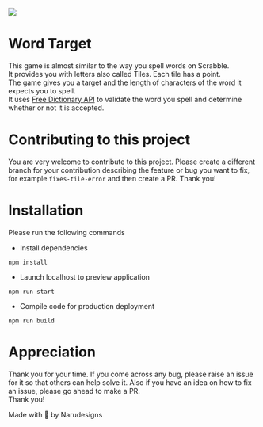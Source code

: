 ![](./assets/word-target.png)

# Word Target
This game is almost similar to the way you spell words on Scrabble. <br>
It provides you with letters also called Tiles. Each tile has a point. <br>
The game gives you a target and the length of characters of the word it expects you to spell. <br>
It uses [Free Dictionary API](https://dictionaryapi.dev/) to validate the word you spell and determine whether or not it is accepted. <br>

# Contributing to this project
You are very welcome to contribute to this project. Please create a different branch for your contribution describing the feature or bug you want to fix, for example `fixes-tile-error` and then create a PR.
Thank you!

# Installation
Please run the following commands <br>
* Install dependencies

`npm install`
* Launch localhost to preview application

`npm run start`
* Compile code for production deployment

`npm run build`

# Appreciation
Thank you for your time. If you come across any bug, please raise an issue for it so that others can help solve it. Also if you have an idea on how to fix an issue, please go ahead to make a PR. <br>
Thank you!

Made with 💜 by Narudesigns